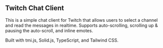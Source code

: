## Twitch Chat Client

This is a simple chat client for Twitch that allows users to select a channel and read the messages in realtime. Supports auto-scrolling, scrolling up & pausing the auto-scroll, and inline emotes.

Built with tmi.js, Solid.js, TypeScript, and Tailwind CSS.
